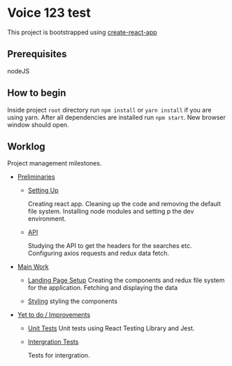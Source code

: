# Voice 123 test

This project is bootstrapped using [create-react-app](https://github.com/facebook/create-react-app)

## Prerequisites

nodeJS

## How to begin

Inside project `root` directory run `npm install` or `yarn install` if you are using yarn. After all dependencies are installed run `npm start`. New browser window should open.

## Worklog

Project management milestones.

- [Preliminaries](#preliminaries)

  - [Setting Up](#setting-up)

    Creating react app. Cleaning up the code and removing the default file system. Installing node modules and setting p the dev environment.

  - [API ](#api)

    Studying the API to get the headers for the searches etc. Configuring axios requests and redux data fetch. 

- [Main Work](#main-work)
  - [Landing Page Setup](#landing-page-setup)
     Creating the components and redux file system for the application. Fetching and displaying the data

  - [Styling](#styling)
     styling the components
  
- [Yet to do / Improvements](#yet-to-do)
  - [Unit Tests](#unit-tests)
    Unit tests using React Testing Library and Jest. 


  - [Intergration Tests](#intergration-tests)

    Tests for intergration.
 